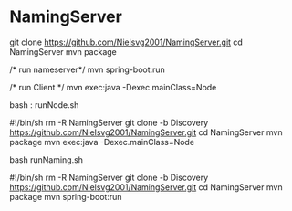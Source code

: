 # NamingServer

git clone https://github.com/Nielsvg2001/NamingServer.git
cd NamingServer
mvn package

/* run nameserver*/
mvn spring-boot:run

/* run Client */
mvn exec:java -Dexec.mainClass=Node



bash : runNode.sh

#!/bin/sh
rm -R NamingServer
git clone -b Discovery https://github.com/Nielsvg2001/NamingServer.git
cd NamingServer
mvn package
mvn exec:java -Dexec.mainClass=Node

bash runNaming.sh

#!/bin/sh
rm -R NamingServer
git clone -b Discovery https://github.com/Nielsvg2001/NamingServer.git
cd NamingServer
mvn package
mvn spring-boot:run


